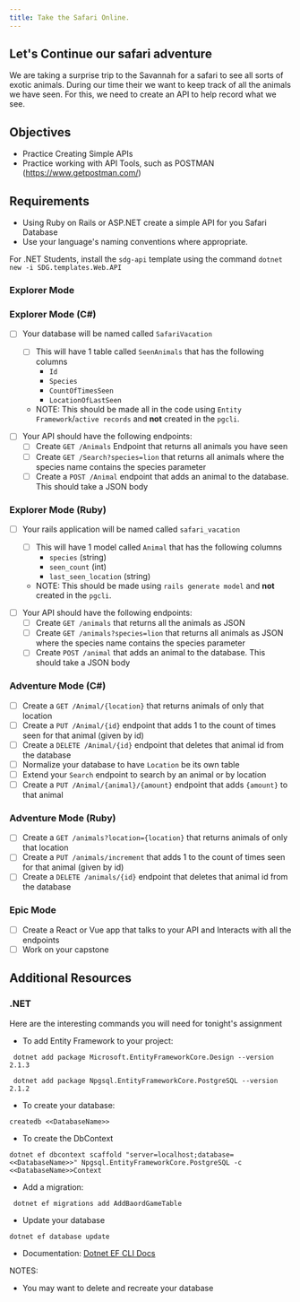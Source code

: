 ```yaml
---
title: Take the Safari Online.
---
```


## Let's Continue our safari adventure

We are taking a surprise trip to the Savannah for a safari to see all sorts of exotic animals. During our time their we want to keep track of all the animals we have seen. For this, we need to create an API to help record what we see.

## Objectives

- Practice Creating Simple APIs
- Practice working with API Tools, such as POSTMAN (https://www.getpostman.com/)

## Requirements

- Using Ruby on Rails or ASP.NET create a simple API for you Safari Database
- Use your language's naming conventions where appropriate.

For .NET Students, install the `sdg-api` template using the command `dotnet new -i SDG.templates.Web.API`

### Explorer Mode

### Explorer Mode (C#)

* [ ] Your database will be named called `SafariVacation`

  - [ ] This will have 1 table called `SeenAnimals` that has the following columns
    - `Id`
    - `Species`
    - `CountOfTimesSeen`
    - `LocationOfLastSeen`

  * NOTE: This should be made all in the code using `Entity Framework`/`active records` and **not** created in the `pgcli`.

- [ ] Your API should have the following endpoints:
  - [ ] Create `GET /Animals` Endpoint that returns all animals you have seen
  - [ ] Create `GET /Search?species=lion` that returns all animals where the species name contains the species parameter
  - [ ] Create a `POST /Animal` endpoint that adds an animal to the database. This should take a JSON body

### Explorer Mode (Ruby)

* [ ] Your rails application will be named called `safari_vacation`

  - [ ] This will have 1 model called `Animal` that has the following columns
    - `species` (string)
    - `seen_count` (int)
    - `last_seen_location` (string)

  * NOTE: This should be made using `rails generate model` and **not** created in the `pgcli`.

- [ ] Your API should have the following endpoints:
  - [ ] Create `GET /animals` that returns all the animals as JSON
  - [ ] Create `GET /animals?species=lion` that returns all animals as JSON where the species name contains the species parameter
  - [ ] Create `POST /animal` that adds an animal to the database. This should take a JSON body

### Adventure Mode (C#)

- [ ] Create a `GET /Animal/{location}` that returns animals of only that location
- [ ] Create a `PUT /Animal/{id}` endpoint that adds 1 to the count of times seen for that animal (given by id)
- [ ] Create a `DELETE /Animal/{id}` endpoint that deletes that animal id from the database
- [ ] Normalize your database to have `Location` be its own table
- [ ] Extend your `Search` endpoint to search by an animal or by location
- [ ] Create a `PUT /Animal/{animal}/{amount}` endpoint that adds `{amount}` to that animal

### Adventure Mode (Ruby)

- [ ] Create a `GET /animals?location={location}` that returns animals of only that location
- [ ] Create a `PUT /animals/increment` that adds 1 to the count of times seen for that animal (given by id)
- [ ] Create a `DELETE /animals/{id}` endpoint that deletes that animal id from the database

### Epic Mode

- [ ] Create a React or Vue app that talks to your API and Interacts with all the endpoints
- [ ] Work on your capstone

## Additional Resources

### .NET

Here are the interesting commands you will need for tonight's assignment

- To add Entity Framework to your project:

```
 dotnet add package Microsoft.EntityFrameworkCore.Design --version 2.1.3

 dotnet add package Npgsql.EntityFrameworkCore.PostgreSQL --version 2.1.2
```

- To create your database:

```
createdb <<DatabaseName>>
```

- To create the DbContext

```
dotnet ef dbcontext scaffold "server=localhost;database=<<DatabaseName>>" Npgsql.EntityFrameworkCore.PostgreSQL -c <<DatabaseName>>Context

```

- Add a migration:

```
 dotnet ef migrations add AddBaordGameTable
```

- Update your database

```
dotnet ef database update
```

- Documentation: [Dotnet EF CLI Docs](https://docs.microsoft.com/en-us/ef/core/miscellaneous/cli/dotnet)

NOTES:

- You may want to delete and recreate your database
